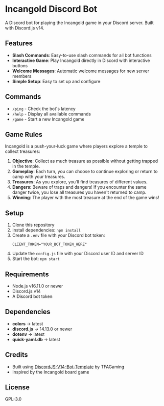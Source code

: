 # Incangold Discord Bot

A Discord bot for playing the Incangold game in your Discord server. Built with Discord.js v14.

## Features

- **Slash Commands**: Easy-to-use slash commands for all bot functions
- **Interactive Game**: Play Incangold directly in Discord with interactive buttons
- **Welcome Messages**: Automatic welcome messages for new server members
- **Simple Setup**: Easy to set up and configure

## Commands

- `/ping` - Check the bot's latency
- `/help` - Display all available commands
- `/game` - Start a new Incangold game

## Game Rules

Incangold is a push-your-luck game where players explore a temple to collect treasures:

1. **Objective**: Collect as much treasure as possible without getting trapped in the temple.
2. **Gameplay**: Each turn, you can choose to continue exploring or return to camp with your treasures.
3. **Treasures**: As you explore, you'll find treasures of different values.
4. **Dangers**: Beware of traps and dangers! If you encounter the same danger twice, you lose all treasures you haven't returned to camp.
5. **Winning**: The player with the most treasure at the end of the game wins!

## Setup

1. Clone this repository
2. Install dependencies: `npm install`
3. Create a `.env` file with your Discord bot token:
   ```
   CLIENT_TOKEN="YOUR_BOT_TOKEN_HERE"
   ```
4. Update the `config.js` file with your Discord user ID and server ID
5. Start the bot: `npm start`

## Requirements

- Node.js v16.11.0 or newer
- Discord.js v14
- A Discord bot token

## Dependencies
- **colors** → latest
- **discord.js** → 14.13.0 or newer
- **dotenv** → latest
- **quick-yaml.db** → latest

## Credits

- Built using [DiscordJS-V14-Bot-Template](https://github.com/TFAGaming/DiscordJS-V14-Bot-Template) by TFAGaming
- Inspired by the Incangold board game

## License

GPL-3.0